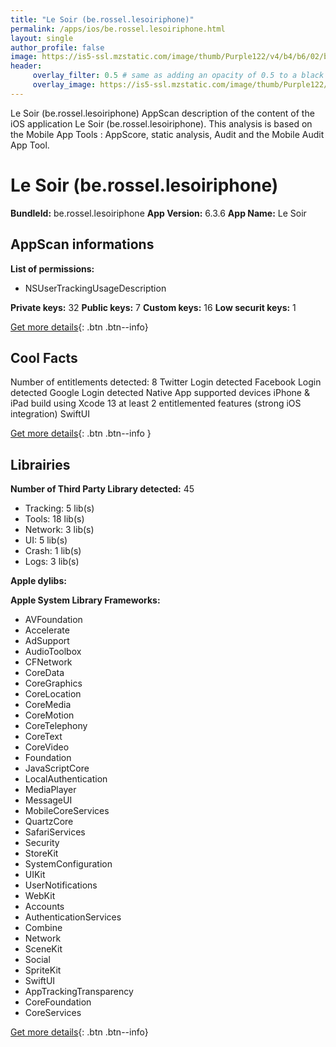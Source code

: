 ```yaml
---
title: "Le Soir (be.rossel.lesoiriphone)"
permalink: /apps/ios/be.rossel.lesoiriphone.html
layout: single
author_profile: false
image: https://is5-ssl.mzstatic.com/image/thumb/Purple122/v4/b4/b6/02/b4b6024c-e438-d0b3-0415-a8f58e5573c2/AppIcon-1x_U007emarketing-0-10-0-85-220.png/512x512bb.jpg
header: 
     overlay_filter: 0.5 # same as adding an opacity of 0.5 to a black background
     overlay_image: https://is5-ssl.mzstatic.com/image/thumb/Purple122/v4/b4/b6/02/b4b6024c-e438-d0b3-0415-a8f58e5573c2/AppIcon-1x_U007emarketing-0-10-0-85-220.png/512x512bb.jpg
---
```

Le Soir (be.rossel.lesoiriphone) AppScan description of the content of the iOS application Le Soir (be.rossel.lesoiriphone). This analysis is based on the Mobile App Tools : AppScore, static analysis, Audit and the Mobile Audit App Tool.

# Le Soir (be.rossel.lesoiriphone)

**BundleId:** be.rossel.lesoiriphone
**App Version:** 6.3.6
**App Name:** Le Soir


## AppScan informations 

**List of permissions:** 
- NSUserTrackingUsageDescription
  
  
**Private keys:** 32
**Public keys:** 7
**Custom keys:** 16
**Low securit keys:** 1
  
[Get more details](/pricing.html){: .btn .btn--info}

## Cool Facts

Number of entitlements detected: 8
Twitter Login detected
Facebook Login detected
Google Login detected
Native App
supported devices iPhone & iPad
build using Xcode 13
at least 2 entitlemented features (strong iOS integration)
SwiftUI
  
[Get more details](/pricing.html){: .btn .btn--info }

## Librairies 
**Number of Third Party Library detected:** 45
- Tracking: 5 lib(s)
- Tools: 18 lib(s)
- Network: 3 lib(s)
- UI: 5 lib(s)
- Crash: 1 lib(s)
- Logs: 3 lib(s)


**Apple dylibs:**


**Apple System Library Frameworks:**
- AVFoundation
- Accelerate
- AdSupport
- AudioToolbox
- CFNetwork
- CoreData
- CoreGraphics
- CoreLocation
- CoreMedia
- CoreMotion
- CoreTelephony
- CoreText
- CoreVideo
- Foundation
- JavaScriptCore
- LocalAuthentication
- MediaPlayer
- MessageUI
- MobileCoreServices
- QuartzCore
- SafariServices
- Security
- StoreKit
- SystemConfiguration
- UIKit
- UserNotifications
- WebKit
- Accounts
- AuthenticationServices
- Combine
- Network
- SceneKit
- Social
- SpriteKit
- SwiftUI
- AppTrackingTransparency
- CoreFoundation
- CoreServices


  
[Get more details](/pricing.html){: .btn .btn--info}

